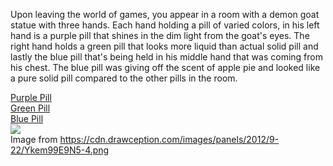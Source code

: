Upon leaving the world of games, you appear in a room with a demon goat statue with three hands. Each hand holding a pill of varied colors, in his left hand is a purple pill that shines in the dim light from the goat's eyes. The right hand holds a green pill that looks more liquid than actual solid pill and lastly the blue pill that's being held in his middle hand that was coming from his chest. The blue pill was giving off the scent of apple pie and looked like a pure solid pill compared to the other pills in the room.

[Purple Pill](situations/purple-pill.md)  
[Green Pill](green-pill.md)  
[Blue Pill](situations/blue-pill.md)  
![](https://cdn.drawception.com/images/panels/2012/9-22/Ykem99E9N5-4.png)  
Image from https://cdn.drawception.com/images/panels/2012/9-22/Ykem99E9N5-4.png     
